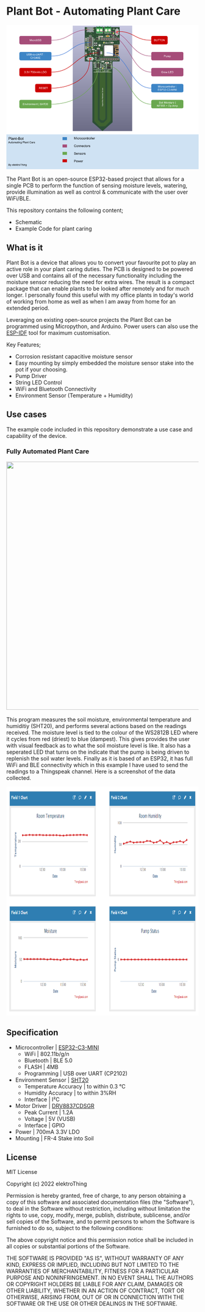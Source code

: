 # Plant Bot - Automating Plant Care
![](./images/Plant-Bot.png)
 
The Plant Bot is an open-source ESP32-based project that allows for a single PCB to perform the function of sensing moisture levels, watering, provide illumination as well as control & communicate with the user over WiFi/BLE. 
 
 This repository contains the following content;
 - Schematic
 - Example Code for plant caring
 
 ## What is it

Plant Bot is a device that allows you to convert your favourite pot to play an active role in your plant caring duties. The PCB is designed to be powered over USB and contains all of the necessary functionality including the moisture sensor reducing the need for extra wires. The result is a compact package that can enable plants to be looked after remotely and for much longer. I personally found this useful with my office plants in today's world of working from home as well as when I am away from home for an extended period.

Leveraging on existing open-source projects the Plant Bot can be programmed using Micropython, and Arduino. Power users can also use the [ESP-IDF](https://github.com/espressif/esp-idf) tool for maximum customisation. 

Key Features;
- Corrosion resistant capacitive moisture sensor
- Easy mounting by simply embedded the moisture sensor stake into the pot if your choosing.
- Pump Driver
- String LED Control
- WiFi and Bluetooth Connectivity
- Environment Sensor (Temperature + Humidity)

## Use cases
The example code included in this repository demonstrate a use case and capability of the device.

### Fully Automated Plant Care
<p align="center">
<img src="./images/IMG20220421175048.jpg" width="1000" height="650"/>
</p>
This program measures the soil moisture, environmental temperature and humiditiy (SHT20), and performs several actions based on the readings received. The moisture level is tied to the colour of the WS2812B LED where it cycles from red (driest) to blue (dampest). This gives provides the user with visual feedback as to what the soil moisture level is like. It also has a seperated LED that turns on the indicate that the pump is being driven to replenish the soil water levels. Finally as it is based of an ESP32, it has full WiFi and BLE connectivity which in this example I have used to send the readings to a Thingspeak channel. Here is a screenshot of the data collected.
<p align="center">
<img src="./images/thingspeak.png" width="1000" height="600"/>
</p>

## Specification
* Microcontroller | [ESP32-C3-MINI](https://www.espressif.com/sites/default/files/documentation/esp32-c3-mini-1_datasheet_en.pdf)
    * WiFi | 802.11b/g/n
    * Bluetooth | BLE 5.0
    * FLASH | 4MB
    * Programming | USB over UART (CP2102)
* Environment Sensor | [SHT20](https://sensirion.com/products/catalog/SHT20/)
    * Temperature Accuracy | to within 0.3 °C
    * Humidity Accuracy | to within 3%RH
    * Interface | I²C
* Motor Driver | [DRV8837CDSGR](https://www.ti.com/product/DRV8837C)
    * Peak Current | 1.2A
    * Voltage | 5V (VUSB) 
    * Interface | GPIO
* Power | 700mA 3.3V LDO
* Mounting | FR-4 Stake into Soil

## License

MIT License

Copyright (c) 2022 elektroThing

Permission is hereby granted, free of charge, to any person obtaining a copy
of this software and associated documentation files (the "Software"), to deal
in the Software without restriction, including without limitation the rights
to use, copy, modify, merge, publish, distribute, sublicense, and/or sell
copies of the Software, and to permit persons to whom the Software is
furnished to do so, subject to the following conditions:

The above copyright notice and this permission notice shall be included in all
copies or substantial portions of the Software.

THE SOFTWARE IS PROVIDED "AS IS", WITHOUT WARRANTY OF ANY KIND, EXPRESS OR
IMPLIED, INCLUDING BUT NOT LIMITED TO THE WARRANTIES OF MERCHANTABILITY,
FITNESS FOR A PARTICULAR PURPOSE AND NONINFRINGEMENT. IN NO EVENT SHALL THE
AUTHORS OR COPYRIGHT HOLDERS BE LIABLE FOR ANY CLAIM, DAMAGES OR OTHER
LIABILITY, WHETHER IN AN ACTION OF CONTRACT, TORT OR OTHERWISE, ARISING FROM,
OUT OF OR IN CONNECTION WITH THE SOFTWARE OR THE USE OR OTHER DEALINGS IN THE
SOFTWARE.
